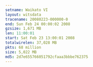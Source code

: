 ```yaml
---
setname: Waikato VI
layout: witsdata
tracename: 20080223-000000-0
end: Sun Feb 24 00:00:02 2008
gzsize: 1,671 MB
len: 11:00:01
start: Sat Feb 23 13:00:01 2008
totalwirelen: 37,028 MB
pkts: 68 million
size: 5,022 MB
md5: 2d7e655766051792cfaaa3bbbe762375
---
```

